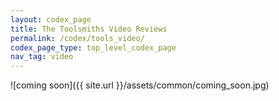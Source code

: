 ```yaml
---
layout: codex_page
title: The Toolsmiths Video Reviews
permalink: /codex/tools_video/
codex_page_type: top_level_codex_page
nav_tag: video
---
```

![coming soon]({{ site.url }}/assets/common/coming_soon.jpg)
